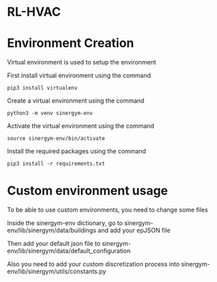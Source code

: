 # RL-HVAC

# Environment Creation
Virtual environment is used to setup the environment

First install virtual environment using the command
```
pip3 install virtualenv
```
Create a virtual environment using the command
```
python3 -m venv sinergym-env
```
Activate the virtual environment using the command
```
source sinergym-env/bin/activate
```
Install the required packages using the command
```
pip3 install -r requirements.txt
```

# Custom environment usage

To be able to use custom environments, you need to change some files

Inside the sinergym-env dictionary, go to sinergym-env/lib/sinergym/data/buildings and add your epJSON file

Then add your default json file to sinergym-env/lib/sinergym/data/default_configuration

Also you need to add your custom discretization process into sinergym-env/lib/sinergym/utils/constants.py


